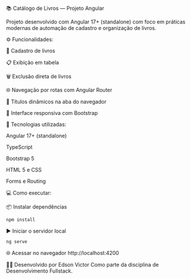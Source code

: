 📚 Catálogo de Livros — Projeto Angular

Projeto desenvolvido com Angular 17+ (standalone) com foco em práticas modernas de automação de cadastro e organização de livros.

⚙️ Funcionalidades:

📖 Cadastro de livros

📋 Exibição em tabela

🗑️ Exclusão direta de livros

🌐 Navegação por rotas com Angular Router

🧭 Títulos dinâmicos na aba do navegador

📱 Interface responsiva com Bootstrap

🧪 Tecnologias utilizadas:

Angular 17+ (standalone)

TypeScript

Bootstrap 5

HTML 5 e CSS

Forms e Routing

💻 Como executar:

📦 Instalar dependências
```bash
npm install
```
▶️ Iniciar o servidor local
```bash
ng serve
```

🌐 Acessar no navegador
http://localhost:4200

🧑‍💻 Desenvolvido por Edson Victor Como parte da disciplina de Desenvolvimento Fullstack.

